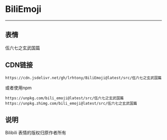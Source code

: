 # BiliEmoji
---
## 表情
伍六七之玄武国篇
## CDN链接
```
https://cdn.jsdelivr.net/gh/lrhtony/BiliEmoji@latest/src/伍六七之玄武国篇
```
或者使用npm
```
https://unpkg.com/bili_emoji@latest/src/伍六七之玄武国篇
https://unpkg.zhimg.com/bili_emoji@latest/src/伍六七之玄武国篇
```
## 说明
Bilibili 表情的版权归原作者所有
